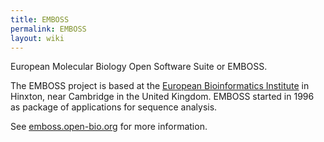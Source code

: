 ```yaml
---
title: EMBOSS
permalink: EMBOSS
layout: wiki
---
```


European Molecular Biology Open Software Suite or EMBOSS.

The EMBOSS project is based at the [European Bioinformatics
Institute](http://www.ebi.ac.uk/) in Hinxton, near Cambridge in the
United Kingdom. EMBOSS started in 1996 as package of applications for
sequence analysis.

See [emboss.open-bio.org](http://emboss.open-bio.org/) for more
information.
